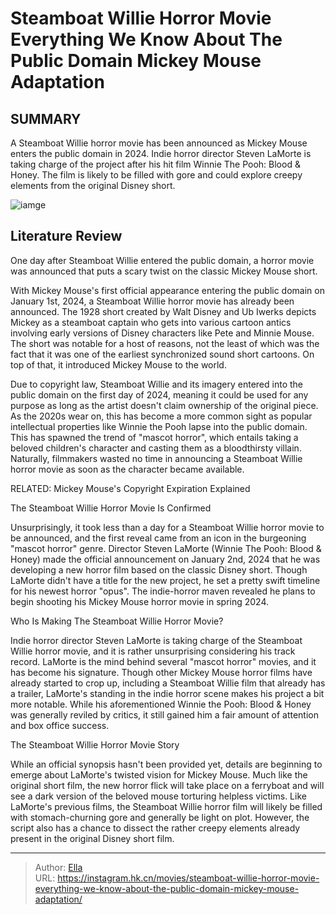 # Steamboat Willie Horror Movie Everything We Know About The Public Domain Mickey Mouse Adaptation


## SUMMARY 



  A Steamboat Willie horror movie has been announced as Mickey Mouse enters the public domain in 2024.   Indie horror director Steven LaMorte is taking charge of the project after his hit film Winnie The Pooh: Blood &amp; Honey.   The film is likely to be filled with gore and could explore creepy elements from the original Disney short.  

![iamge](https://static1.srcdn.com/wordpress/wp-content/uploads/2024/01/steamboat-willie.jpg)

## Literature Review

One day after Steamboat Willie entered the public domain, a horror movie was announced that puts a scary twist on the classic Mickey Mouse short.




With Mickey Mouse&#39;s first official appearance entering the public domain on January 1st, 2024, a Steamboat Willie horror movie has already been announced. The 1928 short created by Walt Disney and Ub Iwerks depicts Mickey as a steamboat captain who gets into various cartoon antics involving early versions of Disney characters like Pete and Minnie Mouse. The short was notable for a host of reasons, not the least of which was the fact that it was one of the earliest synchronized sound short cartoons. On top of that, it introduced Mickey Mouse to the world.




Due to copyright law, Steamboat Willie and its imagery entered into the public domain on the first day of 2024, meaning it could be used for any purpose as long as the artist doesn&#39;t claim ownership of the original piece. As the 2020s wear on, this has become a more common sight as popular intellectual properties like Winnie the Pooh lapse into the public domain. This has spawned the trend of &#34;mascot horror&#34;, which entails taking a beloved children&#39;s character and casting them as a bloodthirsty villain. Naturally, filmmakers wasted no time in announcing a Steamboat Willie horror movie as soon as the character became available.

RELATED: Mickey Mouse&#39;s Copyright Expiration Explained


 The Steamboat Willie Horror Movie Is Confirmed 
          

Unsurprisingly, it took less than a day for a Steamboat Willie horror movie to be announced, and the first reveal came from an icon in the burgeoning &#34;mascot horror&#34; genre. Director Steven LaMorte (Winnie The Pooh: Blood &amp; Honey) made the official announcement on January 2nd, 2024 that he was developing a new horror film based on the classic Disney short. Though LaMorte didn&#39;t have a title for the new project, he set a pretty swift timeline for his newest horror &#34;opus&#34;. The indie-horror maven revealed he plans to begin shooting his Mickey Mouse horror movie in spring 2024.






 Who Is Making The Steamboat Willie Horror Movie? 
          

Indie horror director Steven LaMorte is taking charge of the Steamboat Willie horror movie, and it is rather unsurprising considering his track record. LaMorte is the mind behind several &#34;mascot horror&#34; movies, and it has become his signature. Though other Mickey Mouse horror films have already started to crop up, including a Steamboat Willie film that already has a trailer, LaMorte&#39;s standing in the indie horror scene makes his project a bit more notable. While his aforementioned Winnie the Pooh: Blood &amp; Honey was generally reviled by critics, it still gained him a fair amount of attention and box office success.



 The Steamboat Willie Horror Movie Story 
          




While an official synopsis hasn&#39;t been provided yet, details are beginning to emerge about LaMorte&#39;s twisted vision for Mickey Mouse. Much like the original short film, the new horror flick will take place on a ferryboat and will see a dark version of the beloved mouse torturing helpless victims. Like LaMorte&#39;s previous films, the Steamboat Willie horror film will likely be filled with stomach-churning gore and generally be light on plot. However, the script also has a chance to dissect the rather creepy elements already present in the original Disney short film.



---

> Author: [Ella](https://instagram.hk.cn/)  
> URL: https://instagram.hk.cn/movies/steamboat-willie-horror-movie-everything-we-know-about-the-public-domain-mickey-mouse-adaptation/  

